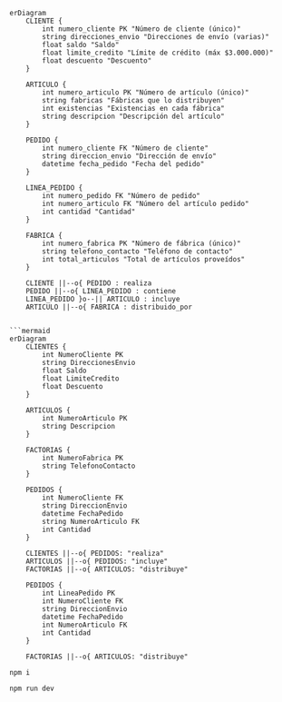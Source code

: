 ```mermaid
erDiagram
    CLIENTE {
        int numero_cliente PK "Número de cliente (único)"
        string direcciones_envio "Direcciones de envío (varias)"
        float saldo "Saldo"
        float limite_credito "Límite de crédito (máx $3.000.000)"
        float descuento "Descuento"
    }

    ARTICULO {
        int numero_articulo PK "Número de artículo (único)"
        string fabricas "Fábricas que lo distribuyen"
        int existencias "Existencias en cada fábrica"
        string descripcion "Descripción del artículo"
    }

    PEDIDO {
        int numero_cliente FK "Número de cliente"
        string direccion_envio "Dirección de envío"
        datetime fecha_pedido "Fecha del pedido"
    }

    LINEA_PEDIDO {
        int numero_pedido FK "Número de pedido"
        int numero_articulo FK "Número del artículo pedido"
        int cantidad "Cantidad"
    }

    FABRICA {
        int numero_fabrica PK "Número de fábrica (único)"
        string telefono_contacto "Teléfono de contacto"
        int total_articulos "Total de artículos proveídos"
    }

    CLIENTE ||--o{ PEDIDO : realiza
    PEDIDO ||--o{ LINEA_PEDIDO : contiene
    LINEA_PEDIDO }o--|| ARTICULO : incluye
    ARTICULO ||--o{ FABRICA : distribuido_por


```mermaid
erDiagram
    CLIENTES {
        int NumeroCliente PK
        string DireccionesEnvio
        float Saldo
        float LimiteCredito
        float Descuento
    }
    
    ARTICULOS {
        int NumeroArticulo PK
        string Descripcion
    }
    
    FACTORIAS {
        int NumeroFabrica PK
        string TelefonoContacto
    }
    
    PEDIDOS {
        int NumeroCliente FK
        string DireccionEnvio
        datetime FechaPedido
        string NumeroArticulo FK
        int Cantidad
    }

    CLIENTES ||--o{ PEDIDOS: "realiza"
    ARTICULOS ||--o{ PEDIDOS: "incluye"
    FACTORIAS ||--o{ ARTICULOS: "distribuye"

    PEDIDOS {
        int LineaPedido PK
        int NumeroCliente FK
        string DireccionEnvio
        datetime FechaPedido
        int NumeroArticulo FK
        int Cantidad
    }

    FACTORIAS ||--o{ ARTICULOS: "distribuye"
```



```
npm i
```

```
npm run dev
```
